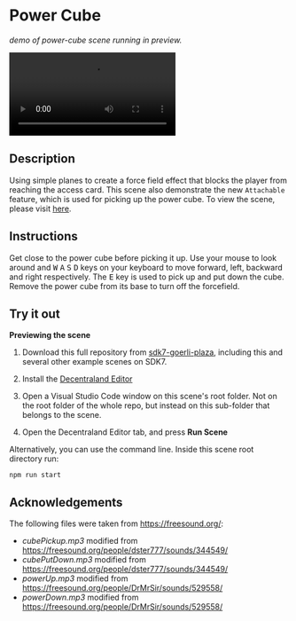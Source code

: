 # Power Cube

_demo of power-cube scene running in preview._

![demo](https://github.com/Immersive-Collective/Particle-System-in-DCL/blob/main/utils/Claire.mp4)

## Description

Using simple planes to create a force field effect that blocks the player from reaching the access card. This scene also demonstrate the new `Attachable` feature, which is used for picking up the power cube. To view the scene, please visit [here](https://power-cube.vercel.app/).

## Instructions

Get close to the power cube before picking it up. Use your mouse to look around and <kbd>W</kbd> <kbd>A</kbd> <kbd>S</kbd> <kbd>D</kbd> keys on your keyboard to move forward, left, backward and right respectively. The <kbd>E</kbd> key is used to pick up and put down the cube. Remove the power cube from its base to turn off the forcefield.

## Try it out

**Previewing the scene**

1. Download this full repository from [sdk7-goerli-plaza](https://github.com/decentraland/sdk7-goerli-plaza/tree/main), including this and several other example scenes on SDK7.

2. Install the [Decentraland Editor](https://docs.decentraland.org/creator/development-guide/sdk7/editor/)

3. Open a Visual Studio Code window on this scene's root folder. Not on the root folder of the whole repo, but instead on this sub-folder that belongs to the scene.

4. Open the Decentraland Editor tab, and press **Run Scene**

Alternatively, you can use the command line. Inside this scene root directory run:

```
npm run start
```

## Acknowledgements

The following files were taken from https://freesound.org/:

- _cubePickup.mp3_ modified from https://freesound.org/people/dster777/sounds/344549/
- _cubePutDown.mp3_ modified from https://freesound.org/people/dster777/sounds/344549/
- _powerUp.mp3_ modified from https://freesound.org/people/DrMrSir/sounds/529558/
- _powerDown.mp3_ modified from https://freesound.org/people/DrMrSir/sounds/529558/
